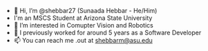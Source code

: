 - 👋 Hi, I’m @shebbar27 (Sunaada Hebbar - He/Him)
- I'm an MSCS Student at Arizona State University
- 👀 I’m interested in Comupter Vision and Robotics
- 🌱 I previously worked for around 5 years as a Software Developer
- 📫 You can reach me .out at shebbarm@asu.edu

<!---
shebbar27/shebbar27 is a ✨ special ✨ repository because its `README.md` (this file) appears on your GitHub profile.
You can click the Preview link to take a look at your changes.
--->
